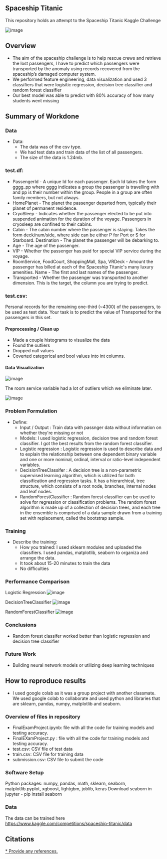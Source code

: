 ## Spaceship Titanic

 This repository holds an attempt to the Spaceship Titanic Kaggle Challenge
 
 ![image](https://user-images.githubusercontent.com/98277599/207728311-4f41b5e2-d232-4424-b236-3d137cd2be49.png)


## Overview

  * The aim of the spaceship challenge is to help rescue crews and retrieve the lost passengers, I have to predict which passengers were transported by the anomaly using records recovered from the spaceship’s damaged computer system.
  * We performed feature engineering, data visualization and used 3 classifiers that were logisitic regression, decision tree classifier and random forest classifier
  * Our best model was able to predict with 80% accuracy of how many students went missing
## Summary of Workdone

### Data

* Data:
  * The data was of the csv type.
  * We had test data and train data of the list of all passengers.
  * The size of the data is 1.24mb.
  
 ### test.df:
 * PassengerId - A unique Id for each passenger. Each Id takes the form gggg_pp where gggg indicates a group the passenger is travelling with and pp is their number within the group. People in a group are often family members, but not always.
 * HomePlanet - The planet the passenger departed from, typically their planet of permanent residence.
 * CryoSleep - Indicates whether the passenger elected to be put into suspended animation for the duration of the voyage. Passengers in cryosleep are confined to their cabins.
 * Cabin - The cabin number where the passenger is staying. Takes the form deck/num/side, where side can be either P for Port or S for Starboard.
Destination - The planet the passenger will be debarking to.
* Age - The age of the passenger.
* VIP - Whether the passenger has paid for special VIP service during the voyage.
* RoomService, FoodCourt, ShoppingMall, Spa, VRDeck - Amount the passenger has billed at each of the Spaceship Titanic's many luxury amenities.
Name - The first and last names of the passenger.
* Transported - Whether the passenger was transported to another dimension. This is the target, the column you are trying to predict.

### test.csv:

Personal records for the remaining one-third (~4300) of the passengers, to be used as test data. Your task is to predict the value of Transported for the passengers in this set.


#### Preprocessing / Clean up

* Made a couple histograms to visualize the data
* Found the outliers
* Dropped null values
* Coverted categorical and bool values into int columns. 

#### Data Visualization

![image](https://user-images.githubusercontent.com/98277599/207662029-76b52b8c-7987-42d8-b55f-ffe32301936b.png)

The room service variable had a lot of outliers which we eliminate later. 

![image](https://user-images.githubusercontent.com/98277599/207668589-38e3914f-2e14-4c11-a94f-858458d61dd4.png)


### Problem Formulation

* Define: 
  * Input / Output : Train data with passnger data without information on whether they're missing or not
  * Models: I used logistic regression, decision tree and random forest classifier. I got the best results from the random forest classifier. 
  * Logistic regression : Logistic regression is used to describe data and to explain the relationship between one dependent binary variable and one or more nominal, ordinal, interval or ratio-level independent variables.
  * DecisionTreeClassifer : A decision tree is a non-parametric supervised learning algorithm, which is utilized for both classification and regression tasks. It has a hierarchical, tree structure, which consists of a root node, branches, internal nodes and leaf nodes.
  * RandomForestClassifier : Random forest classifier can be used to solve for regression or classification problems. The random forest algorithm is made up of a collection of decision trees, and each tree in the ensemble is comprised of a data sample drawn from a training set with replacement, called the bootstrap sample.

### Training

* Describe the training:
  * How you trained: I used sklearn modules and uploaded the classifiers. I used pandas, matplotlib, seaborn to organiza and arrange the data. 
  * It took about 15-20 minutes to train the data
  * No difficulties
  

### Performance Comparison

Logistic Regression
![image](https://user-images.githubusercontent.com/98277599/207664951-34a8077c-5c36-499b-b7e7-44cf43a5c5ea.png)

DecisionTreeClassifier
![image](https://user-images.githubusercontent.com/98277599/207665098-9cf6d889-654c-46e0-89b4-7040e4fdf4e8.png)

RandomForestClassifier
![image](https://user-images.githubusercontent.com/98277599/207665250-61b5d3c9-c5a8-4910-954b-367e87d10c09.png)


### Conclusions

* Random forest classifer worked better than logistic regression and decision tree classifier
### Future Work

* Building neural network models or utilizing deep learning techniques

## How to reproduce results

   * I used google colab as it was a group project with another classmate. We used google colab to collaborate and used python and libraries that are sklearn, pandas, numpy, matplotlib and seaborn.

### Overview of files in repository

  * FinalExamProject.ipynb: file with all the code for training models and testing accuracy.
  * FinalEXamProject.py : file with all the code for training models and testing accuracy.
  * test.csv: CSV file of test data 
  * train.csv: CSV file for training data
  * submission.csv: CSV file to submit the code


### Software Setup
Python packages: numpy, pandas, math, sklearn, seaborn, matplotlib.pyplot, xgboost, lightgbm, joblib, keras
Download seaborn in jupyter - pip install seaborn

### Data

The data can be trained here https://www.kaggle.com/competitions/spaceship-titanic/data


## Citations

[* Provide any references.](https://www.kaggle.com/code/strategos2/spaceship-titanic-classification/notebook)

